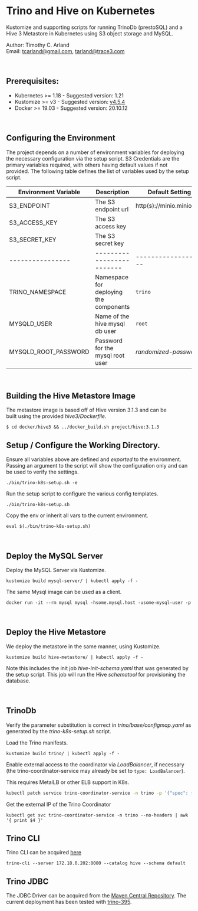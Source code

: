 Trino and Hive on Kubernetes
============================

Kustomize and supporting scripts for running TrinoDb (prestoSQL) and 
a Hive 3 Metastore in Kubernetes using S3 object storage and MySQL. 

Author:  Timothy C. Arland  
Email:   <tcarland@gmail.com>, <tarland@trace3.com>  <br> 

<br>

## Prerequisites:

- Kubernetes >= 1.18   - Suggested version: 1.21
- Kustomize >= v3      - Suggested version: [v4.5.4](https://github.com/kubernetes-sigs/kustomize/releases/download/kustomize%2Fv4.5.4/kustomize_v4.5.4_linux_amd64.tar.gz)
- Docker >= 19.03      - Suggested version: 20.10.12

<br>

## Configuring the Environment

The project depends on a number of environment variables for deploying the 
necessary configuration via the setup script. S3 Credentials are the primary 
variables required, with others having default values if not provided. 
The following table defines the list of variables used by the setup script.

| Environment Variable |    Description   |  Default Setting |
| -------------------- | -------------------------------| ---------------|
| S3_ENDPOINT          |  The S3 endpoint url | http(s)://minio.minio.svc  | 
| S3_ACCESS_KEY        |  The S3 access key   |      |
| S3_SECRET_KEY        |  The S3 secret key  |       |
|  ----------------    |  -------------------------  |  -------------------  |
| TRINO_NAMESPACE      |  Namespace for deploying the components | `trino`  |
| MYSQLD_USER          |  Name of the hive mysql db user  | `root` |
| MYSQLD_ROOT_PASSWORD |  Password for the mysql root user |  *randomized-password* |

<br>

## Building the Hive Metastore Image

The metastore image is based off of Hive version 3.1.3 and can be  
built using the provided *hive3/Dockerfile*. 
```
$ cd docker/hive3 && ../docker_build.sh project/hive:3.1.3
```

## Setup / Configure the Working Directory.

Ensure all variables above are defined and *exported* to the environment.
Passing an argument to the script will show the configuration only and 
can be used to verify the settings.
```
./bin/trino-k8s-setup.sh -e
```

Run the setup script to configure the various config templates.
```
./bin/trino-k8s-setup.sh
```

Copy the env or inherit all vars to the current environment.
``` 
eval $(./bin/trino-k8s-setup.sh)
```

<br>

## Deploy the MySQL Server

Deploy the MySQL Server via Kustomize.
```
kustomize build mysql-server/ | kubectl apply -f -
```

The same Mysql image can be used as a client.
```
docker run -it --rm mysql mysql -hsome.mysql.host -usome-mysql-user -p
```

<br>

## Deploy the Hive Metastore
We deploy the metastore in the same manner, using Kustomize.
```
kustomize build hive-metastore/ | kubectl apply -f -
```

Note this includes the init job *hive-init-schema.yaml* that was 
generated by the setup script.  This job will run the Hive *schematool* 
for provisioning the database. 

<br>

## TrinoDb

Verify the parameter substitution is correct in *trino/base/configmap.yaml* 
as generated by the *trino-k8s-setup.sh* script.

Load the Trino manifests.
```
kustomize build trino/ | kubectl apply -f -
```

Enable external access to the coordinator via *LoadBalancer*, if necessary (the 
trino-coordinator-service may already be set to `type: LoadBalancer`). 

This requires MetalLB or other ELB support in K8s.
```sh
kubectl patch service trino-coordinator-service -n trino -p '{"spec": {"type": "LoadBalancer"}}'
```

Get the external IP of the Trino Coordinator
```
kubectl get svc trino-coordinator-service -n trino --no-headers | awk '{ print $4 }'
```

## Trino CLI

Trino CLI can be acquired [here](https://repo1.maven.org/maven2/io/trino/trino-cli/395/trino-cli-395-executable.jar)
```
trino-cli --server 172.18.0.202:8080 --catalog hive --schema default
```

## Trino JDBC

The JDBC Driver can be acquired from the [Maven Central Repository](https://repo1.maven.org/maven2/io/trino/trino-jdbc/). 
The current deployment has been tested with [trino-395](https://repo1.maven.org/maven2/io/trino/trino-jdbc/395/trino-jdbc-395.jar).
